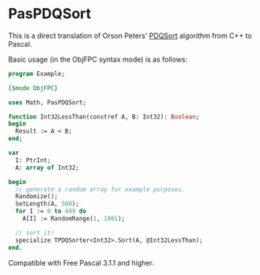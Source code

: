 # PasPDQSort
This is a direct translation of Orson Peters' [PDQSort](https://github.com/orlp/pdqsort) algorithm from C++ to Pascal.

Basic usage (in the ObjFPC syntax mode) is as follows:

```Pascal
program Example;

{$mode ObjFPC}

uses Math, PasPDQSort;

function Int32LessThan(constref A, B: Int32): Boolean;
begin
  Result := A < B;
end;

var
  I: PtrInt;
  A: array of Int32;

begin
  // generate a random array for example purposes.
  Randomize();
  SetLength(A, 500);
  for I := 0 to 499 do
    A[I] := RandomRange(1, 1001);

  // sort it!
  specialize TPDQSorter<Int32>.Sort(A, @Int32LessThan);
end.
```

Compatible with Free Pascal 3.1.1 and higher.
